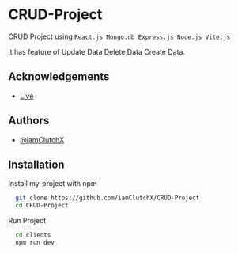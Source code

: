 
# CRUD-Project

CRUD Project using ```React.js Mongo.db Express.js Node.js Vite.js```

it has feature of Update Data Delete Data Create  Data. 


## Acknowledgements

 - [Live](https://crud-project-clients-brqg.vercel.app/)
 

## Authors

- [@iamClutchX](https://www.github.com/iamClutchX)


## Installation

Install my-project with npm
```bash
  git clone https://github.com/iamClutchX/CRUD-Project
  cd CRUD-Project
```
Run Project
```bash
  cd clients
  npm run dev
```
